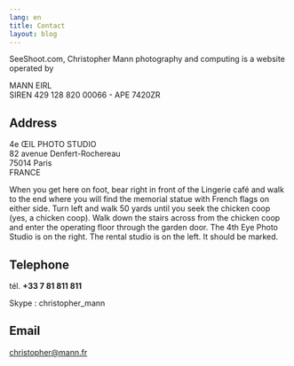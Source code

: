 ```yaml
---
lang: en
title: Contact
layout: blog 
---
```


SeeShoot.com, Christopher Mann photography and computing is a website operated by

  MANN EIRL  
  SIREN 429 128 820 00066 - APE 7420ZR

## Address

4e ŒIL PHOTO STUDIO  
82 avenue Denfert-Rochereau  
75014 Paris  
FRANCE

When you get here on foot, bear right in front of the Lingerie café and walk to the end where you will find the memorial statue with French flags on either side. Turn left and walk 50 yards until you seek the chicken coop (yes, a chicken coop). Walk down the stairs across from the chicken coop and enter the operating floor through the garden door. The 4th Eye Photo Studio is on the right. The rental studio is on the left. It should be marked.

## Telephone

tél. **+33 7 81 811 811**

Skype : christopher_mann

## Email

[christopher@mann.fr](mailto:christopher@mann.fr)